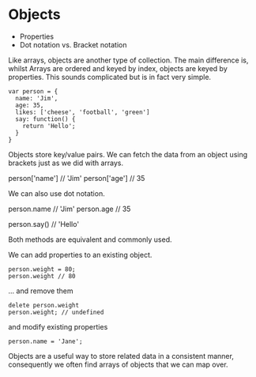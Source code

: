 # Objects
- Properties
- Dot notation vs. Bracket notation

Like arrays, objects are another type of collection. The main difference is, whilst Arrays are ordered and keyed by index, objects are keyed by properties. This sounds complicated but is in fact very simple.

    var person = {
      name: 'Jim',
      age: 35,
      likes: ['cheese', 'football', 'green']
      say: function() {
        return 'Hello';
      }
    }

Objects store key/value pairs. We can fetch the data from an object using brackets just as we did with arrays.

  person['name'] // 'Jim'
  person['age'] // 35

We can also use dot notation.

  person.name // 'Jim'
  person.age // 35

  person.say() // 'Hello'

Both methods are equivalent and commonly used.

We can add properties to an existing object.

    person.weight = 80;
    person.weight // 80

... and remove them

    delete person.weight
    person.weight; // undefined

and modify existing properties

    person.name = 'Jane';

Objects are a useful way to store related data in a consistent manner, consequently we often find arrays of objects that we can map over.
